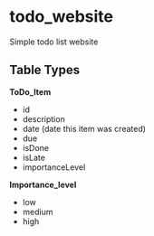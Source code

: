 # todo_website
Simple todo list website

## Table Types

**ToDo_Item**  
- id
- description
- date (date this item was created)
- due
- isDone
- isLate
- importanceLevel

**Importance_level**
- low
- medium
- high